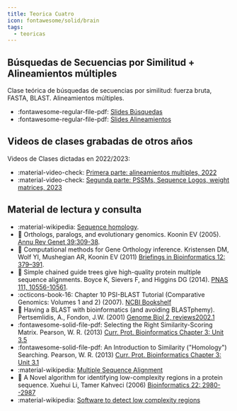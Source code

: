 ```yaml
---
title: Teorica Cuatro
icon: fontawesome/solid/brain
tags: 
  - teoricas
---
```


## Búsquedas de Secuencias por Similitud + Alineamientos múltiples
 Clase teórica de búsquedas de secuencias por similitud: fuerza bruta, FASTA, BLAST. 
 Alineamientos múltiples.

 * :fontawesome-regular-file-pdf: [Slides Búsquedas](busquedasDeSecuenciasEnBasesDeDatos2023.pdf)
 * :fontawesome-regular-file-pdf: [Slides Alineamientos](alineamientosMultiples2024.pdf) 

## Videos de clases grabadas de otros años

Videos de Clases dictadas en 2022/2023:

* :material-video-check: [Primera parte: alineamientos multiples, 2022](https://www.youtube.com/watch?v=EgOkJf-JWKA)
* :material-video-check: [Segunda parte: PSSMs, Sequence Logos, weight matrices, 2023](https://www.youtube.com/watch?v=pmTpAYENm7I)

<!-- >
### Primera parte  
![type:video](https://www.youtube.com/embed/qNvW595WnJs)

2022 - 
https://www.youtube.com/watch?v=EgOkJf-JWKA
2023 - Morten PSSMs 
https://www.youtube.com/watch?v=pmTpAYENm7I

### Segunda parte (luego del intervalo)
![type:video](https://www.youtube.com/embed/AOnReITkzvo)
<\!-->

## Material de lectura y consulta

  * :material-wikipedia: [Sequence homology](https://en.wikipedia.org/wiki/Sequence_homology).
  * :paperclip: Orthologs, paralogs, and evolutionary genomics. Koonin EV (2005). [Annu Rev Genet 39:309-38](https://doi.org/10.1146/annurev.genet.39.073003.114725).
  * :paperclip: Computational methods for Gene Orthology inference. Kristensen DM, Wolf YI, Mushegian AR, Koonin EV (2011) [Briefings in Bioinformatics 12: 379–391](https://doi.org/10.1093/bib/bbr030).
  * :paperclip: Simple chained guide trees give high-quality protein multiple sequence alignments. Boyce K, Sievers F, and Higgins DG (2014). [PNAS 111, 10556-10561](https://www.pnas.org/doi/full/10.1073/pnas.1405628111).
  * :octicons-book-16: Chapter 10 PSI-BLAST Tutorial (Comparative Genomics: Volumes 1 and 2) (2007). [NCBI Bookshelf](https://www.ncbi.nlm.nih.gov/books/NBK2590/)
  * :paperclip: Having a BLAST with bioinformatics (and avoiding BLASTphemy). Pertsemlidis, A., Fondon, J.W. (2001) [Genome Biol 2, reviews2002.1](https://genomebiology.biomedcentral.com/articles/10.1186/gb-2001-2-10-reviews2002)
  * :fontawesome-solid-file-pdf: Selecting the Right Similarity-Scoring Matrix. Pearson, W. R. (2013) [Curr. Prot. Bioinformatics Chapter 3: Unit 3.5](https://fasta.bioch.virginia.edu/wrpearson/papers/wrp_cpbio_0305.pdf)
  * :fontawesome-solid-file-pdf: An Introduction to Similarity ("Homology") Searching. Pearson, W. R. (2013) [Curr. Prot. Bioinformatics Chapter 3: Unit 3.1](https://fasta.bioch.virginia.edu/wrpearson/papers/wrp_cpbio_0301.pdf)
  * :material-wikipedia: [Multiple Sequence Alignment](https://en.wikipedia.org/wiki/Multiple_sequence_alignment)
  * :paperclip: A Novel algorithm for identifying low-complexity regions in a protein sequence. Xuehui Li, Tamer Kahveci (2006) [Bioinformatics 22: 2980--2987](https://doi.org/10.1093/bioinformatics/btl495)
  * :material-wikipedia: [Software to detect low complexity regions](https://en.wikipedia.org/wiki/List_of_software_to_detect_low_complexity_regions_in_proteins)
